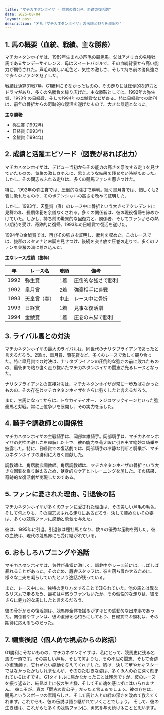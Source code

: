 ```yaml
---
title: "マチカネタンホイザ - 闘志の貴公子、奇跡の復活劇"
date: 2025-08-04
layout: post
description: "名馬『マチカネタンホイザ』の伝説と魅力を深堀り"
---
```


## 1. 馬の概要（血統、戦績、主な勝鞍）

マチカネタンホイザは、1989年生まれの芦毛の競走馬。父はアメリカの名種牡馬であるサンデーサイレンス、母はスイートバジルで、その血統背景から高い能力が期待された。芦毛の美しい毛色と、気性の激しさ、そして持ち前の勝負強さで多くのファンを魅了した。

戦績は通算31戦7勝。G1勝利こそなかったものの、その走りには圧倒的な迫力とドラマがあり、多くの名勝負を繰り広げた。主な勝鞍としては、1992年の弥生賞、1993年の日経賞、そして1994年の金鯱賞などがある。特に日経賞での勝利は、前年の骨折からの奇跡的な復活を遂げたもので、大きな話題となった。

**主な勝鞍:**

* 弥生賞 (1992年)
* 日経賞 (1993年)
* 金鯱賞 (1994年)


## 2. 成績と活躍エピソード（図表があれば出力）

マチカネタンホイザは、デビュー当初からその能力の高さを示唆する走りを見せていたものの、気性の激しさゆえに、思うような結果を残せない時期もあった。しかし、その闘志あふれる走りは、多くの競馬ファンを惹きつけた。

特に、1992年の弥生賞では、圧倒的な強さで勝利。続く皐月賞では、惜しくも2着に敗れたものの、そのポテンシャルの高さを改めて証明した。

しかし、1993年、天皇賞（春）のレース中に骨折という大きなアクシデントに見舞われ、長期休養を余儀なくされる。多くの関係者は、彼の現役復帰を諦めかけていた。しかし、持ち前の驚異的な回復力と、関係者、そしてファンからの熱い期待を受け、奇跡的に復帰。1993年の日経賞で復活を遂げた。

1994年の金鯱賞では、再びその強さを証明し、勝利を収めた。このレースでは、抜群のスタミナと末脚を見せつけ、後続を突き放す圧巻の走りで、多くのファンを興奮の渦に巻き込んだ。

**主なレース成績（抜粋）**

| 年 | レース名       | 着順 | 備考                                   |
|---|----------------|-----|----------------------------------------|
| 1992 | 弥生賞         | 1着 | 圧倒的な強さで勝利                      |
| 1992 | 皐月賞         | 2着 | 強豪相手に善戦                          |
| 1993 | 天皇賞（春）    | 中止 | レース中に骨折                           |
| 1993 | 日経賞         | 1着 | 見事な復活劇                           |
| 1994 | 金鯱賞         | 1着 | 圧巻の末脚で勝利                       |


## 3. ライバル馬との対決

マチカネタンホイザの最大のライバルは、同世代のナリタブライアンであったと言えるだろう。2頭は、皐月賞、菊花賞など、多くのレースで激しく競り合った。特に皐月賞での対決は、ナリタブライアンの圧倒的な強さの前に敗れたものの、最後まで粘り強く走り抜いたマチカネタンホイザの闘志が光るレースとなった。


ナリタブライアンとの直接対決は、マチカネタンホイザが常に一歩及ばなかったものの、その存在はマチカネタンホイザをさらに強くしたと言えるだろう。


また、古馬になってからは、トウカイテイオー、メジロマックイーンといった強豪馬と対戦。常に上位争いを展開し、その実力を示した。


## 4. 騎手や調教師との関係性

マチカネタンホイザの主戦騎手は、岡部幸雄騎手。岡部騎手は、マチカネタンホイザの気性の激しさを理解した上で、彼の能力を最大限に引き出す絶妙な騎乗を披露した。特に、日経賞での復活劇では、岡部騎手の冷静な判断と騎乗が、マチカネタンホイザの勝利に大きく貢献した。

調教師は、角居勝彦調教師。角居調教師は、マチカネタンホイザの骨折という大きな困難を乗り越えるため、献身的なケアとトレーニングを施した。その結果、奇跡的な復活劇が実現したのである。


## 5. ファンに愛された理由、引退後の話

マチカネタンホイザが多くのファンに愛された理由は、その美しい芦毛の毛色、そして何よりも、その闘志あふれる走りにあるだろう。決して諦めないその姿は、多くの競馬ファンに感動と勇気を与えた。

彼は、1995年に引退。引退後は種牡馬となり、数々の優秀な産駒を残した。彼の血統は、現代の競馬界にも受け継がれている。


## 6. おもしろハプニングや逸話

マチカネタンホイザは、気性が非常に激しく、調教中やレース前には、しばしば暴れることがあった。そのため、厩舎スタッフは、彼を落ち着かせるために、様々な工夫を凝らしていたという逸話が残っている。


また、レース中にも、独特の走り方をすることで知られていた。他の馬とは異なるリズムで走るため、最初は戸惑うファンもいたが、その個性的な走りは、彼をさらに魅力的な馬にしたと言えるだろう。


彼の骨折からの復活劇は、競馬界全体を揺るがすほどの感動的な出来事であった。関係者やファンは、彼の復帰を心待ちにしており、日経賞での勝利は、その期待に応えるものだった。


## 7. 編集後記（個人的な視点からの総括）

G1勝利こそないものの、マチカネタンホイザは、私にとって、競馬史に残る名馬の一頭です。その美しい芦毛、そして何よりも、その不屈の闘志、そして奇跡の復活劇は、忘れがたい感動を与えてくれました。彼は、決して華やかなスターではなかったかもしれませんが、そのひたむきな姿は、多くの人の心に深く刻まれているはずです。  G1タイトルに届かなかったことは残念ですが、彼のレースを振り返ると、結果以上に彼の生き様、そしてその魂を感じずにはいられません。  彼こそが、真の「闘志の貴公子」だったと言えるでしょう。彼の存在は、競馬というスポーツの素晴らしさ、そして馬と人との絆の深さを改めて教えてくれます。これからも、彼の伝説は語り継がれていくことでしょう。  そして、彼の生き様は、これからも多くの競馬ファンに、勇気を与え続けることと思います。
